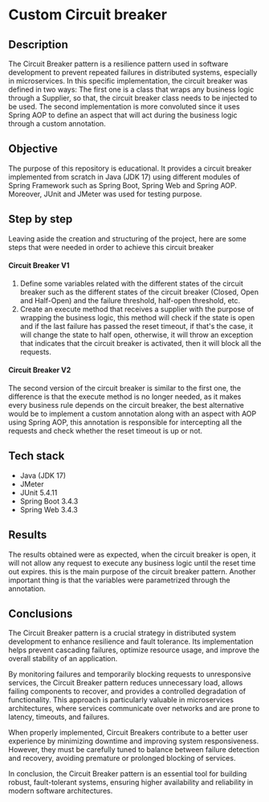 # Custom Circuit breaker

## Description

<p>The Circuit Breaker pattern is a resilience pattern used in software development to prevent repeated failures in
distributed systems, especially in microservices. In this specific implementation, the circuit breaker was defined in
two ways: The first one is a class that wraps any business logic through a Supplier, so that, the circuit breaker class
needs to be injected to be used. The second implementation is more convoluted since it uses Spring AOP to define an
aspect that will act during the business logic through a custom annotation.</p>

## Objective

<p>The purpose of this repository is educational. It provides a circuit breaker implemented from scratch in Java (JDK 17)
using different modules of Spring Framework such as Spring Boot, Spring Web and Spring AOP. Moreover, JUnit and JMeter
was used for testing purpose.</p>

## Step by step

<p>
Leaving aside the creation and structuring of the project, here are some steps that were needed in order to achieve this circuit breaker
</p>

#### Circuit Breaker V1

1. Define some variables related with the different states of the circuit breaker such as the different states of the
   circuit breaker (Closed, Open and Half-Open) and the failure threshold, half-open threshold, etc.
2. Create an execute method that receives a supplier with the purpose of wrapping the business logic, this method will
   check if the state is open and if the last failure has passed the reset timeout, if that's the case, it will change
   the state to half open, otherwise, it will throw an exception that indicates that the circuit breaker is activated,
   then it will block all the requests.

#### Circuit Breaker V2

The second version of the circuit breaker is similar to the first one, the difference is that the execute method is no
longer needed, as it makes every business rule depends on the circuit breaker, the best alternative would be to
implement a custom annotation along with an aspect with AOP using Spring AOP, this annotation is responsible for
intercepting all the requests and check whether the reset timeout is up or not.

## Tech stack

- Java (JDK 17)
- JMeter
- JUnit 5.4.11
- Spring Boot 3.4.3
- Spring Web 3.4.3

## Results

The results obtained were as expected, when the circuit breaker is open, it will not allow any request to execute any
business logic until the reset time out expires. this is the main purpose of the circuit breaker pattern. Another
important thing is that the variables were parametrized through the annotation.

## Conclusions

The Circuit Breaker pattern is a crucial strategy in distributed system development to enhance resilience and fault
tolerance. Its implementation helps prevent cascading failures, optimize resource usage, and improve the overall
stability of an application.

By monitoring failures and temporarily blocking requests to unresponsive services, the Circuit Breaker pattern reduces
unnecessary load, allows failing components to recover, and provides a controlled degradation of functionality. This
approach is particularly valuable in microservices architectures, where services communicate over networks and are prone
to latency, timeouts, and failures.

When properly implemented, Circuit Breakers contribute to a better user experience by minimizing downtime and improving
system responsiveness. However, they must be carefully tuned to balance between failure detection and recovery, avoiding
premature or prolonged blocking of services.

In conclusion, the Circuit Breaker pattern is an essential tool for building robust, fault-tolerant systems, ensuring
higher availability and reliability in modern software architectures.








